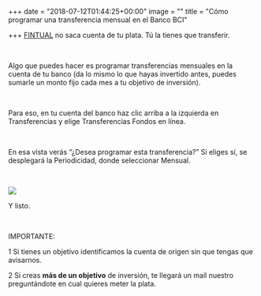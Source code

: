 +++
date = "2018-07-12T01:44:25+00:00"
image = ""
title = "Cómo programar una transferencia mensual en el Banco BCI"

+++
[FINTUAL](http://www.fintual.com/) no saca cuenta de tu plata. Tú la tienes que transferir.

<br>

Algo que puedes hacer es programar transferencias mensuales en la cuenta de tu banco (da lo mismo lo que hayas invertido antes, puedes sumarle un monto fijo cada mes a tu objetivo de inversión).

<br>

Para eso, en tu cuenta del banco haz clic arriba a la izquierda en Transferencias y elige Transferencias Fondos en línea. 

<br>

En esa vista verás “¿Desea programar esta transferencia?” Si eliges sí, se desplegará la Periodicidad, donde seleccionar Mensual.

<br>

![](https://cdn-images-1.medium.com/max/800/1\*msSD4B_mM-tMlUT2vfPjiQ.png)

Y listo.

<br>

IMPORTANTE:

1 Si tienes un objetivo identificamos la cuenta de origen sin que tengas que avisarnos.

2 Si creas **más de un objetivo** de inversión, te llegará un mail nuestro preguntándote en cual quieres meter la plata.